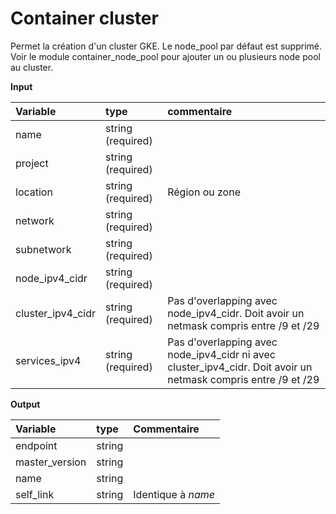 **Container cluster**
===

Permet la création d'un cluster GKE. Le node_pool par défaut est supprimé. 
Voir le module container_node_pool pour ajouter un ou plusieurs node pool au cluster.

**Input**

|Variable|type|commentaire|
|:-------|:---|:----------------|
|name|string (required)| |
|project|string (required)| |
|location| string (required) |Région ou zone|
|network| string (required) | |
|subnetwork| string (required) | |
|node_ipv4_cidr| string (required) | |
|cluster_ipv4_cidr| string (required) | Pas d'overlapping avec node_ipv4_cidr. Doit avoir un netmask compris entre /9 et /29 |
|services_ipv4| string (required)|Pas d'overlapping avec node_ipv4_cidr ni avec cluster_ipv4_cidr. Doit avoir un netmask compris entre /9 et /29|

**Output**

|Variable|type|Commentaire|
|:-------|:---|:-|
|endpoint|string||
|master_version|string||
|name|string||
|self_link|string|Identique à _name_|
